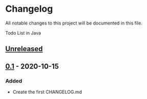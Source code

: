 # Changelog

All notable changes to this project will be documented in this file.

Todo List in Java

## [Unreleased]  


## [0.1] - 2020-10-15

### Added

- Create the first CHANGELOG.md


[unreleased]: https://github.com/UserZiming/3321-project-Ziming-Wang/compare/0.1...0.1

[0.1]: https://github.com/UserZiming/3321-project-Ziming-Wang/releases/tag/0.1
